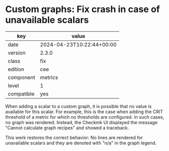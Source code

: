 [//]: # (werk v2)
# Custom graphs: Fix crash in case of unavailable scalars

key        | value
---------- | ---
date       | 2024-04-23T10:22:44+00:00
version    | 2.3.0
class      | fix
edition    | cee
component  | metrics
level      | 1
compatible | yes

When adding a scalar to a custom graph, it is possible that no value is available for this scalar.
For example, this is the case when adding the CRIT threshold of a metric for which no thresholds are
configured. In such cases, no graph was rendered. Instead, the Checkmk UI displayed the message
"Cannot calculate graph recipes" and showed a traceback.

This werk restores the correct behavior: No lines are rendered for unavailable scalars and they are
denoted with "n/a" in the graph legend.
